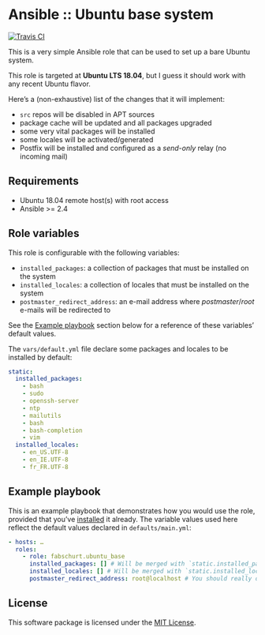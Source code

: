 # Ansible :: Ubuntu base system

[![Travis CI](https://img.shields.io/travis/fabschurt/ansible-role-ubuntu-base/master.svg)](https://travis-ci.org/fabschurt/ansible-role-ubuntu-base)

This is a very simple Ansible role that can be used to set up a bare Ubuntu
system.

This role is targeted at **Ubuntu LTS 18.04**, but I guess it should work with
any recent Ubuntu flavor.

Here’s a (non-exhaustive) list of the changes that it will implement:

* `src` repos will be disabled in APT sources
* package cache will be updated and all packages upgraded
* some very vital packages will be installed
* some locales will be activated/generated
* Postfix will be installed and configured as a *send-only* relay (no incoming
  mail)

## Requirements

* Ubuntu 18.04 remote host(s) with root access
* Ansible >= 2.4

## Role variables

This role is configurable with the following variables:

* `installed_packages`: a collection of packages that must be installed on the
  system
* `installed_locales`: a collection of locales that must be installed on the
  system
* `postmaster_redirect_address`: an e-mail address where *postmaster*/*root*
  e-mails will be redirected to

See the [Example playbook](#example-playbook) section below for a reference of
these variables’ default values.

The `vars/default.yml` file declare some packages and locales to be installed
by default:

```yaml
static:
  installed_packages:
    - bash
    - sudo
    - openssh-server
    - ntp
    - mailutils
    - bash
    - bash-completion
    - vim
  installed_locales:
    - en_US.UTF-8
    - en_IE.UTF-8
    - fr_FR.UTF-8
```

## Example playbook

This is an example playbook that demonstrates how you would use the role,
provided that you’ve [installed](https://galaxy.ansible.com/intro#download) it
already. The variable values used here reflect the default values declared in
`defaults/main.yml`:

```yaml
- hosts: …
  roles:
    - role: fabschurt.ubuntu_base
      installed_packages: [] # Will be merged with `static.installed_packages`
      installed_locales: [] # Will be merged with `static.installed_locales`
      postmaster_redirect_address: root@localhost # You should really override this one
```

## License

This software package is licensed under the [MIT License](https://opensource.org/licenses/MIT).
